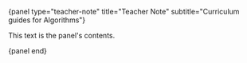{panel type="teacher-note" title="Teacher Note" subtitle="Curriculum guides for Algorithms"}

This text is the panel's contents.

{panel end}
